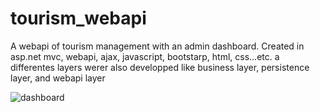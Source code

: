 # tourism_webapi
A webapi of tourism management with an admin dashboard.
Created in asp.net mvc, webapi, ajax, javascript, bootstarp, html, css...etc. 
a differentes layers werer also developped like business layer, persistence layer, and webapi layer

![dashboard](https://user-images.githubusercontent.com/26189475/80935798-4cbb9d80-8d9c-11ea-98ac-06851ea02ca2.png)
